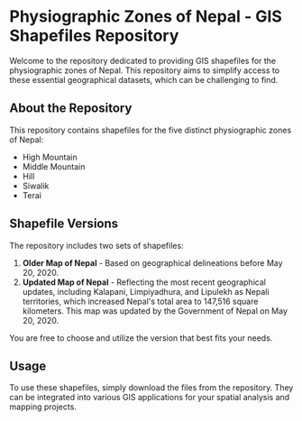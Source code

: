 # Physiographic Zones of Nepal - GIS Shapefiles Repository

Welcome to the repository dedicated to providing GIS shapefiles for the physiographic zones of Nepal. This repository aims to simplify access to these essential geographical datasets, which can be challenging to find.

## About the Repository

This repository contains shapefiles for the five distinct physiographic zones of Nepal:
- High Mountain
- Middle Mountain
- Hill
- Siwalik
- Terai

## Shapefile Versions

The repository includes two sets of shapefiles:
1. **Older Map of Nepal** - Based on geographical delineations before May 20, 2020.
2. **Updated Map of Nepal** - Reflecting the most recent geographical updates, including Kalapani, Limpiyadhura, and Lipulekh as Nepali territories, which increased Nepal's total area to 147,516 square kilometers. This map was updated by the Government of Nepal on May 20, 2020. 

You are free to choose and utilize the version that best fits your needs.

## Usage

To use these shapefiles, simply download the files from the repository. They can be integrated into various GIS applications for your spatial analysis and mapping projects.

